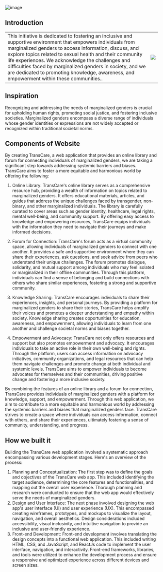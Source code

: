 ![image](https://github.com/Mansi168/TransCare/assets/94298791/59348087-0bcf-4c93-aee4-1ccc3cdaf3fd)

## Introduction

<table style="border: none;">
  <tr>
    <td>This initiative is dedicated to fostering an inclusive and supportive environment that empowers individuals from marginalized genders to access information, discuss, and explore topics related to sexual health and their community life experiences. We acknowledge the challenges and difficulties faced by marginalized genders in society, and we are dedicated to promoting knowledge, awareness, and empowerment within these communities..</td>
    <td><img src="https://media4.giphy.com/media/fYNy092DoKNpshv70U/giphy.gif?cid=ecf05e47lz7igg6cy6tfa9s1w1gq5j11vqulnd8umgl51nrl&ep=v1_gifs_search&rid=giphy.gif&ct=g"/></td>
  </tr>
</table>



## Inspiration
 <tr>
    <td>Recognizing and addressing the needs of marginalized genders is crucial for upholding human rights, promoting social justice, and fostering inclusive societies. Marginalized genders encompass a diverse range of individuals whose gender identities or expressions are not widely accepted or recognized within traditional societal norms.</td>
    
  </tr>

## Components of Website
<tr>
<td>By creating TransCare, a web application that provides an online library and forum for connecting individuals of marginalized genders, we are taking a significant step towards addressing systemic barriers and biases. TransCare aims to foster a more equitable and harmonious world by offering the following:</td>

1. Online Library: TransCare's online library serves as a comprehensive resource hub, providing a wealth of information on topics related to marginalized genders. It offers educational materials, articles, and guides that address the unique challenges faced by transgender, non-binary, and other marginalized individuals. The library is carefully curated to cover areas such as gender identity, healthcare, legal rights, mental well-being, and community support. By offering easy access to knowledge and empowering resources, TransCare equips individuals with the information they need to navigate their journeys and make informed decisions.

2. Forum for Connection: TransCare's forum acts as a virtual community space, allowing individuals of marginalized genders to connect with one another. It provides a safe and supportive environment where they can share their experiences, ask questions, and seek advice from peers who understand their unique challenges. The forum promotes dialogue, solidarity, and mutual support among individuals who may feel isolated or marginalized in their offline communities. Through this platform, individuals can find a sense of belonging and build connections with others who share similar experiences, fostering a strong and supportive community.

3. Knowledge Sharing: TransCare encourages individuals to share their experiences, insights, and personal journeys. By providing a platform for marginalized genders to share their stories, TransCare helps amplify their voices and promotes a deeper understanding and empathy within society. Knowledge sharing creates opportunities for education, awareness, and empowerment, allowing individuals to learn from one another and challenge societal norms and biases together.

4. Empowerment and Advocacy: TransCare not only offers resources and support but also promotes empowerment and advocacy. It encourages individuals to take an active role in their own well-being and rights. Through the platform, users can access information on advocacy initiatives, community organizations, and legal resources that can help them navigate challenges and promote change at both individual and systemic levels. TransCare aims to empower individuals to become advocates for themselves and their communities, driving positive change and fostering a more inclusive society.

By combining the features of an online library and a forum for connection, TransCare provides individuals of marginalized genders with a platform for knowledge, support, and empowerment. Through this web application, we aim to contribute to a more equitable and harmonious world by addressing the systemic barriers and biases that marginalized genders face. TransCare strives to create a space where individuals can access information, connect with others, and share their experiences, ultimately fostering a sense of community, understanding, and progress.
 </tr>

## How we built it
Building the TransCare web application involved a systematic approach encompassing various development stages. Here's an overview of the process:

1. Planning and Conceptualization: The first step was to define the goals and objectives of the TransCare web app. This included identifying the target audience, determining the core features and functionalities, and mapping out the overall user experience. Thorough planning and research were conducted to ensure that the web app would effectively serve the needs of marginalized genders.
2. Design and User Interface: The next phase involved designing the web app's user interface (UI) and user experience (UX). This encompassed creating wireframes, prototypes, and mockups to visualize the layout, navigation, and overall aesthetics. Design considerations included accessibility, visual inclusivity, and intuitive navigation to provide an inclusive and user-friendly experience.
3. Front-end Development: Front-end development involves translating the design concepts into a functional web application. This included writing HTML, CSS, and JavaScript, and ReactJs code to implement the user interface, navigation, and interactivity. Front-end frameworks, libraries, and tools were utilized to enhance the development process and ensure a responsive and optimized experience across different devices and screen sizes.
